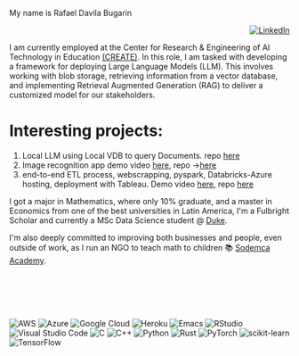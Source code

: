 My name is Rafael Davila Bugarin

<div align="right"> 

  [![LinkedIn](https://img.shields.io/badge/linkedin-%230077B5.svg?style=for-the-badge&logo=linkedin&logoColor=white)](https://www.linkedin.com/in/rafael-davila-bugarin-87727887/)

</div>

<div aling="center">

I am currently employed at the Center for Research & Engineering of AI Technology in Education [(CREATE)](https://sites.duke.edu/createcenter/). In this role, I am tasked with developing a framework for deploying Large Language Models (LLM). This involves working with blob storage, retrieving information from a vector database, and implementing Retrieval Augmented Generation (RAG) to deliver a customized model for our stakeholders.

# Interesting projects:

1. Local LLM using Local VDB to query Documents. repo [here](https://github.com/bugarin10/vectordatabase)
1. Image recognition app demo video [here](https://youtu.be/BKOTL1aNSCs), repo ->[here](https://github.com/bugarin10/image_recognition)
2. end-to-end ETL process, webscrapping, pyspark, Databricks-Azure hosting, deployment with Tableau. Demo video [here](https://www.youtube.com/watch?v=VXxZTcMS7hc), repo [here](https://github.com/bugarin10/databricks_end_to_end)


I got a major in Mathematics, where only 10% graduate, and a master in Economics from one of the best universities in Latin America, I'm a Fulbright Scholar and currently a MSc Data Science student @ [Duke](https://datascience.duke.edu/people/rafael-davila-bugarin/).

I'm also deeply committed to improving both businesses and people, even outside of work, as I run an NGO to teach math to children 📚 [Sodemca Academy](https://www.sodemca.org/en).

</div>


</br>
</br>
</br>
</br>


![AWS](https://img.shields.io/badge/AWS-%23FF9900.svg?style=for-the-badge&logo=amazon-aws&logoColor=white)
![Azure](https://img.shields.io/badge/azure-%230072C6.svg?style=for-the-badge&logo=microsoftazure&logoColor=white)
![Google Cloud](https://img.shields.io/badge/GoogleCloud-%234285F4.svg?style=for-the-badge&logo=google-cloud&logoColor=white)
![Heroku](https://img.shields.io/badge/heroku-%23430098.svg?style=for-the-badge&logo=heroku&logoColor=white)
![Emacs](https://img.shields.io/badge/Emacs-%237F5AB6.svg?&style=for-the-badge&logo=gnu-emacs&logoColor=white)
![RStudio](https://img.shields.io/badge/RStudio-4285F4?style=for-the-badge&logo=rstudio&logoColor=white)
![Visual Studio Code](https://img.shields.io/badge/Visual%20Studio%20Code-0078d7.svg?style=for-the-badge&logo=visual-studio-code&logoColor=white)
![C](https://img.shields.io/badge/c-%2300599C.svg?style=for-the-badge&logo=c&logoColor=white)
![C++](https://img.shields.io/badge/c++-%2300599C.svg?style=for-the-badge&logo=c%2B%2B&logoColor=white)
![Python](https://img.shields.io/badge/python-3670A0?style=for-the-badge&logo=python&logoColor=ffdd54)
![Rust](https://img.shields.io/badge/rust-%23000000.svg?style=for-the-badge&logo=rust&logoColor=white)
![PyTorch](https://img.shields.io/badge/PyTorch-%23EE4C2C.svg?style=for-the-badge&logo=PyTorch&logoColor=white)
![scikit-learn](https://img.shields.io/badge/scikit--learn-%23F7931E.svg?style=for-the-badge&logo=scikit-learn&logoColor=white)
![TensorFlow](https://img.shields.io/badge/TensorFlow-%23FF6F00.svg?style=for-the-badge&logo=TensorFlow&logoColor=white)

